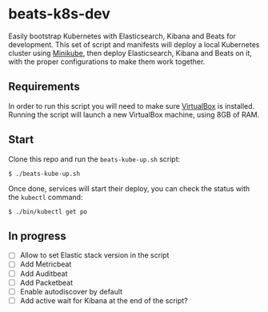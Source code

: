 # beats-k8s-dev

Easily bootstrap Kubernetes with Elasticsearch, Kibana and Beats for development. This set of script and manifests
will deploy a local Kubernetes cluster using [Minikube](https://kubernetes.io/docs/setup/minikube/), then deploy
Elasticsearch, Kibana and Beats on it, with the proper configurations to make them work together.


## Requirements

In order to run this script you will need to make sure [VirtualBox](https://www.virtualbox.org/wiki/Downloads) is installed. Running the script will launch a new VirtualBox machine, using 8GB of RAM.

## Start

Clone this repo and run the `beats-kube-up.sh` script:

```console
$ ./beats-kube-up.sh
```

Once done, services will start their deploy, you can check the status with the `kubectl` command:

```console
$ ./bin/kubectl get po
```

## In progress

- [ ] Allow to set Elastic stack version in the script
- [ ] Add Metricbeat
- [ ] Add Auditbeat
- [ ] Add Packetbeat
- [ ] Enable autodiscover by default
- [ ] Add active wait for Kibana at the end of the script?